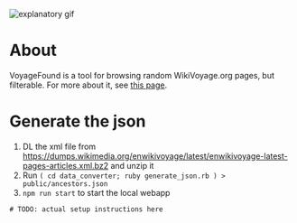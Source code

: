 ![explanatory gif](https://i.imgur.com/nniyzzi.gif)

# About

VoyageFound is a tool for browsing random WikiVoyage.org pages, but filterable.  For more about it, see [this page](http://kevinkuchta.com/voyagefound/).

# Generate the json

1. DL the xml file from https://dumps.wikimedia.org/enwikivoyage/latest/enwikivoyage-latest-pages-articles.xml.bz2 and unzip it
2. Run `( cd data_converter; ruby generate_json.rb ) > public/ancestors.json`
3. `npm run start` to start the local webapp

`# TODO: actual setup instructions here`
